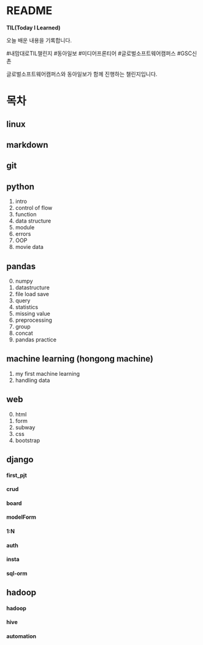 # README

**TIL(Today I Learned)**

오늘 배운 내용을 기록합니다.

#내맘대로TIL챌린지 #동아일보 #미디어프론티어 #글로벌소프트웨어캠퍼스 #GSC신촌

글로벌소프트웨어캠퍼스와 동아일보가 함께 진행하는 챌린지입니다.

# 목차

## linux

## markdown

## git

## python

1. intro
2. control of flow
3. function 
4. data structure 
5. module
6. errors
7. OOP
8. movie data

## pandas 
    
0. numpy
1. datastructure
2. file load save
3. query
4. statistics
5. missing value
6. preprocessing
7. group
8. concat
9. pandas practice

## machine learning (hongong machine)

1. my first machine learning
2. handling data

## web

0. html
1. form
2. subway
3. css
4. bootstrap

## django

#### first_pjt
#### crud
#### board
#### modelForm
#### 1:N
#### auth
#### insta
#### sql-orm

## hadoop

#### hadoop
#### hive
#### automation